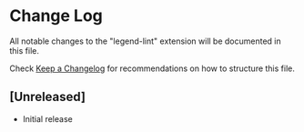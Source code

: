 # Change Log

All notable changes to the "legend-lint" extension will be documented in this file.

Check [Keep a Changelog](http://keepachangelog.com/) for recommendations on how to structure this file.

## [Unreleased]

- Initial release